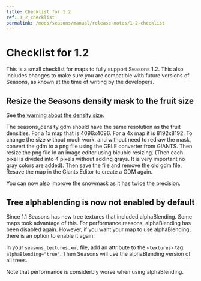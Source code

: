 ```yaml
---
title: Checklist for 1.2
ref: 1_2_checklist
permalink: /mods/seasons/manual/release-notes/1-2-checklist
---
```


# Checklist for 1.2

This is a small checklist for maps to fully support Seasons 1.2. This also includes changes to make sure you are compatible with future versions of Seasons, as known at the time of writing by the developers.

## Resize the Seasons density mask to the fruit size

See [the warning about the density size](https://www.realismusmodding.com/mods/seasons/manual/modding/maps/seasons-mask#warning-for-density-size).

The seasons_density.gdm should have the same resolution as the fruit densities. For a 1x map that is 4096x4096. For a 4x map it is 8192x8192.
To change the size without much work, and without need to redraw the mask, convert the gdm to a png file using the GRLE converter from GIANTS. Then resize the png file in an image editor using bicubic resizing. (Then each pixel is divided into 4 pixels without adding grays. It is very important no gray colors are added).
Then save the file and remove the old gdm file. Resave the map in the Giants Editor to create a GDM again.

You can now also improve the snowmask as it has twice the precision.

## Tree alphablending is now not enabled by default

Since 1.1 Seasons has new tree textures that included alphaBlending. Some maps took advantage of this.
For performance reasons, alphaBlending has been disabled again. However, if you want your map to use alphaBlending, there is an option to enable it again.

In your `seasons_textures.xml` file, add an attribute to the `<textures>` tag: `alphaBlending="true"`. Then Seasons will use the alphaBlending version of all trees.

Note that performance is considerbly worse when using alphaBlending.
